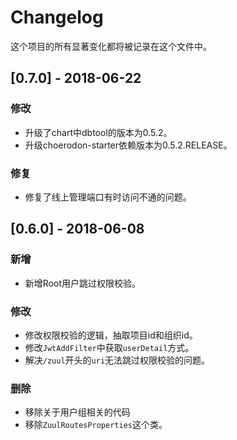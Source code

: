 # Changelog

这个项目的所有显著变化都将被记录在这个文件中。

## [0.7.0] - 2018-06-22

### 修改

- 升级了chart中dbtool的版本为0.5.2。
- 升级choerodon-starter依赖版本为0.5.2.RELEASE。

### 修复

- 修复了线上管理端口有时访问不通的问题。

## [0.6.0] - 2018-06-08

### 新增

- 新增Root用户跳过权限校验。

### 修改

- 修改权限校验的逻辑，抽取项目id和组织id。
- 修改`JwtAddFilter`中获取`userDetail`方式。
- 解决`/zuul`开头的`uri`无法跳过权限校验的问题。

### 删除

- 移除关于用户组相关的代码
- 移除`ZuulRoutesProperties`这个类。

